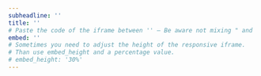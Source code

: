 ```yaml
---
subheadline: ''
title: ''
# Paste the code of the iframe between '' – Be aware not mixing " and '.
embed: ''
# Sometimes you need to adjust the height of the responsive iframe.
# Than use embed_height and a percentage value.
# embed_height: '30%'
---
```


<!--more-->